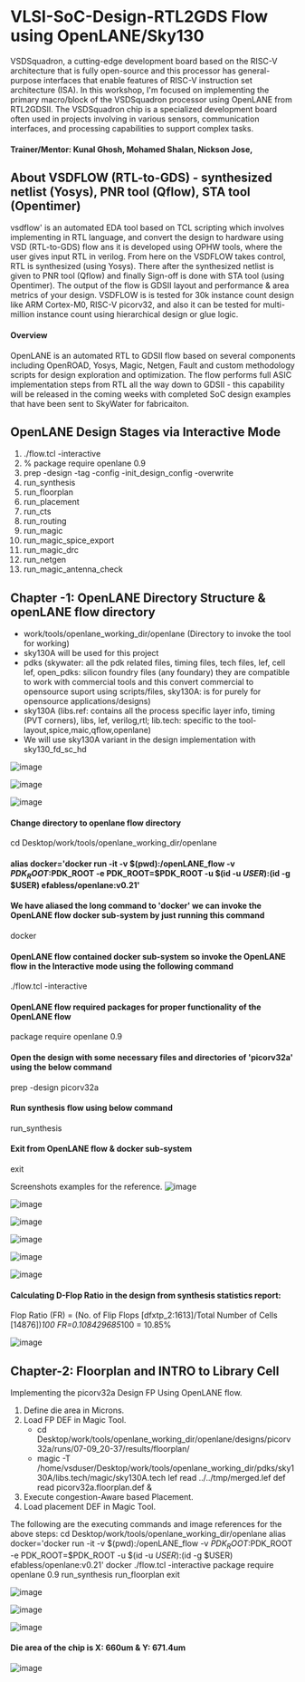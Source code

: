 # VLSI-SoC-Design-RTL2GDS Flow using OpenLANE/Sky130
VSDSquadron, a cutting-edge development board based on the RISC-V architecture that is fully open-source and this processor has general-purpose interfaces that enable features of RISC-V instruction set architecture 
(ISA). In this workshop, I'm  focused on implementing the primary macro/block of the VSDSquadron processor using OpenLANE from RTL2GDSII. The VSDSquadron chip is a specialized development board often used in projects involving in various sensors, communication interfaces, and processing capabilities to support complex tasks.

#### Trainer/Mentor: Kunal Ghosh, Mohamed Shalan, Nickson Jose,

## About VSDFLOW (RTL-to-GDS) - synthesized netlist (Yosys), PNR tool (Qflow), STA tool (Opentimer)
vsdflow' is an  automated EDA tool based on TCL scripting which involves implementing in RTL language, and convert the design to hardware using VSD (RTL-to-GDS) flow ans it is developed using OPHW tools, where the user gives input RTL in verilog. From here on the VSDFLOW takes control, RTL is synthesized (using Yosys). There after the synthesized netlist is given to PNR tool (Qflow) and finally Sign-off is done with STA tool (using Opentimer). The output of the flow is GDSII layout and performance & area metrics of your design. VSDFLOW is is tested for 30k instance count design like ARM Cortex-M0, RISC-V picorv32, and also it can be tested for multi-million instance count using hierarchical design or glue logic.

#### Overview
OpenLANE is an automated RTL to GDSII flow based on several components including OpenROAD, Yosys, Magic, Netgen, Fault and custom methodology scripts for design exploration and optimization. The flow performs full ASIC implementation steps from RTL all the way down to GDSII - this capability will be released in the coming weeks with completed SoC design examples that have been sent to SkyWater for fabricaiton. 

## OpenLANE Design Stages via Interactive Mode

1. ./flow.tcl -interactive
2. % package require openlane 0.9
3. prep -design <design> -tag <tag> -config <config> -init_design_config -overwrite
4. run_synthesis
5. run_floorplan
6. run_placement
7. run_cts
8. run_routing
9. run_magic
10. run_magic_spice_export
11. run_magic_drc
12. run_netgen
13. run_magic_antenna_check

## Chapter -1: OpenLANE Directory Structure & openLANE flow directory

* work/tools/openlane_working_dir/openlane  (Directory to invoke the tool for working)
* sky130A will be used for this project
* pdks (skywater: all the pdk related files, timing files, tech files, lef, cell lef, open_pdks: silicon foundry files (any foundary) they are compatible to work with commercial tools and this convert commercial to opensource suport using scripts/files, sky130A: is for purely for opensource applications/designs)
* sky130A (libs.ref: contains all the process specific layer info, timing (PVT corners), libs, lef, verilog,rtl; lib.tech: specific to the tool-layout,spice,maic,qflow,openlane)
* We will use sky130A variant in the design implementation with sky130_fd_sc_hd

![image](https://github.com/user-attachments/assets/0bac2173-e9b9-41f5-b68a-965e18294219)

![image](https://github.com/user-attachments/assets/4224a4f9-a2c2-4cbe-84c8-c2eea2e664b1)

![image](https://github.com/user-attachments/assets/e776f29a-5850-4afc-8bb6-237aee3608e2)


#### Change directory to openlane flow directory
cd Desktop/work/tools/openlane_working_dir/openlane

#### alias docker='docker run -it -v $(pwd):/openLANE_flow -v $PDK_ROOT:$PDK_ROOT -e PDK_ROOT=$PDK_ROOT -u $(id -u $USER):$(id -g $USER) efabless/openlane:v0.21'
#### We have aliased the long command to 'docker' we can invoke the OpenLANE flow docker sub-system by just running this command
docker

#### OpenLANE flow contained docker sub-system so invoke the OpenLANE flow in the Interactive mode using the following command
./flow.tcl -interactive

#### OpenLANE flow required packages for proper functionality of the OpenLANE flow
package require openlane 0.9

#### Open the design with some necessary files and directories of 'picorv32a' using the below command
prep -design picorv32a

#### Run synthesis flow using below command
run_synthesis

#### Exit from OpenLANE flow & docker sub-system
exit


Screenshots examples for the reference.
![image](https://github.com/user-attachments/assets/aa91bbd1-7393-4620-9f43-194a3d3c7a02)

![image](https://github.com/user-attachments/assets/02110eb5-8d89-424c-9a31-bc6c5fe1bdeb)

![image](https://github.com/user-attachments/assets/7f0b175c-11e5-4d7c-b546-92dbc366b1a8)

![image](https://github.com/user-attachments/assets/31012a31-f858-4dfe-84b5-b6280d7c0162)

![image](https://github.com/user-attachments/assets/64523b16-29e7-472c-961d-445ca8ae1497)

![image](https://github.com/user-attachments/assets/a2fe8e41-a5a8-4032-8744-040256fcbbc0)

#### Calculating D-Flop Ratio in the design from synthesis statistics report:

Flop Ratio (FR) = (No. of Flip Flops [dfxtp_2:1613]/Total Number of Cells [14876])*100
FR=0.108429685*100 = 10.85%

![image](https://github.com/user-attachments/assets/29bf8ae9-05d5-4091-a7bb-f6da5b4a993f)

## Chapter-2: Floorplan and INTRO to Library Cell

Implementing the picorv32a Design FP Using OpenLANE flow.

1. Define die area in Microns.
2. Load FP DEF in Magic Tool.
    -  cd Desktop/work/tools/openlane_working_dir/openlane/designs/picorv32a/runs/07-09_20-37/results/floorplan/
    -  magic -T /home/vsduser/Desktop/work/tools/openlane_working_dir/pdks/sky130A/libs.tech/magic/sky130A.tech lef read ../../tmp/merged.lef def read picorv32a.floorplan.def &
4. Execute congestion-Aware based Placement.
5. Load placement DEF in Magic Tool.

The following are the executing commands and image references for the above steps: 
cd Desktop/work/tools/openlane_working_dir/openlane
alias docker='docker run -it -v $(pwd):/openLANE_flow -v $PDK_ROOT:$PDK_ROOT -e PDK_ROOT=$PDK_ROOT -u $(id -u $USER):$(id -g $USER) efabless/openlane:v0.21'
docker
./flow.tcl -interactive
package require openlane 0.9
run_synthesis
run_floorplan
exit

![image](https://github.com/user-attachments/assets/3f27f271-1e68-4327-8781-0f2ddfbad4d1)

![image](https://github.com/user-attachments/assets/072b124d-3625-4f8a-8127-97a676f543f9)

![image](https://github.com/user-attachments/assets/ce07f689-6ab0-463c-b1ee-751ad9a21311)

#### Die area of the chip is X: 660um & Y: 671.4um  
![image](https://github.com/user-attachments/assets/71608836-52f5-4fd2-af46-05bed7c68a4e)





